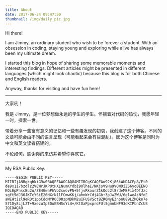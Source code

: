 ```yaml
---
title: About
date: 2017-06-24 09:47:50
thumbnail: /img/daily_pic.jpg
---
```

Hi there!

I am Jimmy, an ordinary student who wish to be forever a student. With an obsession in coding, staying young and exploring while alive has always been my ultimate dream.

I started this blog in hope of sharing some memorable moments and interesting findings. Different articles might be presented in different languages (which might look chaotic) because this blog is for both Chinese and English readers. 

Anyway, thanks for visiting and have fun here!

---

大家吼！

我是 Jimmy，是一位梦想做永远的学生的学生。怀揣着对代码的热忱，我愿年轻一时，探索一世。

带着分享一些富有意义的记忆和一些有趣发现的初衷，我创建了这个博客。不同的文章可能会由不同的语言呈现（可能看起来会有些混乱），因为这个博客是同时为中文和英文读者搭建的。

不论如何，感谢你的来访并希望你喜欢它。

---

My RSA Public Key:

```
-----BEGIN PUBLIC KEY-----
MIIBIjANBgkqhkiG9w0BAQEFAAOCAQ8AMIIBCgKCAQEAu92Kj86kWbDACFp8/Ft0
de9x1i7bzdlz2VEWrJKPUtHXLNumKYdbi9OlhaI/NKjsV9Hu9VGW9iZS6yoBEENO
KQiEpPnscBu2u/ZE4GwaPhVo2swovPN+5fjvRkourZ1kOdc2l8rdeMBFix4DfJzc
sgft5dJ36JKTcYSiE26NXrN1lFCmwKKj/ahnWrCdj4Gb+3pJwZWU/6elweAsNfoE
aWEHtizl9eRDt1poCddMYROC00zpNDkM2uIFUSVSctBZR0NyE3npnU89LZMQkn7e
S71Dy8LjLZT+9xezuIpEDuEBHSoYi4+/KtOaPpxprdFUl5gmnbNF93dKIPbnZcUB
IQIDAQAB
-----END PUBLIC KEY-----
```